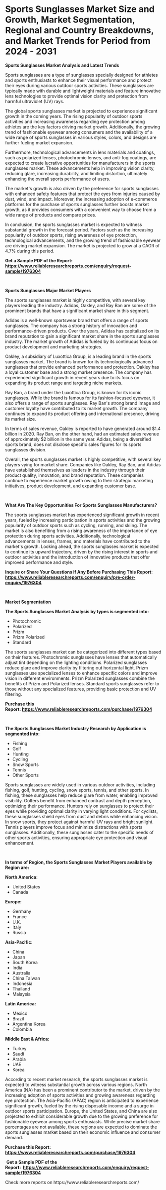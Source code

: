 <p><h1>Sports Sunglasses Market Size and Growth, Market Segmentation, Regional and Country Breakdowns, and Market Trends for Period from 2024 -  2031</h1></p><p><strong>Sports Sunglasses Market Analysis and Latest Trends</strong></p>
<p><p>Sports sunglasses are a type of sunglasses specially designed for athletes and sports enthusiasts to enhance their visual performance and protect their eyes during various outdoor sports activities. These sunglasses are typically made with durable and lightweight materials and feature innovative lens technologies to provide optimal vision clarity and protection from harmful ultraviolet (UV) rays.</p><p>The global sports sunglasses market is projected to experience significant growth in the coming years. The rising popularity of outdoor sports activities and increasing awareness regarding eye protection among athletes are the key factors driving market growth. Additionally, the growing trend of fashionable eyewear among consumers and the availability of a wide range of sports sunglasses in various styles, colors, and designs are further fueling market expansion.</p><p>Furthermore, technological advancements in lens materials and coatings, such as polarized lenses, photochromic lenses, and anti-fog coatings, are expected to create lucrative opportunities for manufacturers in the sports sunglasses market. These advancements help in improving vision clarity, reducing glare, increasing durability, and limiting distortion, ultimately enhancing the overall sports performance of users.</p><p>The market's growth is also driven by the preference for sports sunglasses with enhanced safety features that protect the eyes from injuries caused by dust, wind, and impact. Moreover, the increasing adoption of e-commerce platforms for the purchase of sports sunglasses further boosts market growth, as it provides consumers with a convenient way to choose from a wide range of products and compare prices.</p><p>In conclusion, the sports sunglasses market is expected to witness substantial growth in the forecast period. Factors such as the increasing popularity of outdoor sports, rising awareness of eye protection, technological advancements, and the growing trend of fashionable eyewear are driving market expansion. The market is projected to grow at a CAGR of 4.7% during this period.</p></p>
<p><strong>Get a Sample PDF of the Report:&nbsp; <a href="https://www.reliableresearchreports.com/enquiry/request-sample/1976304">https://www.reliableresearchreports.com/enquiry/request-sample/1976304</a></strong></p>
<p>&nbsp;</p>
<p><strong>Sports Sunglasses Major Market Players</strong></p>
<p><p>The sports sunglasses market is highly competitive, with several key players leading the industry. Adidas, Oakley, and Ray Ban are some of the prominent brands that have a significant market share in this segment. </p><p>Adidas is a well-known sportswear brand that offers a range of sports sunglasses. The company has a strong history of innovation and performance-driven products. Over the years, Adidas has capitalized on its brand reputation to gain a significant market share in the sports sunglasses industry. The market growth of Adidas is fueled by its continuous focus on product development and marketing strategies. </p><p>Oakley, a subsidiary of Luxottica Group, is a leading brand in the sports sunglasses market. The brand is known for its technologically advanced sunglasses that provide enhanced performance and protection. Oakley has a loyal customer base and a strong market presence. The company has experienced significant growth in recent years due to its focus on expanding its product range and targeting niche markets.</p><p>Ray Ban, a brand under the Luxottica Group, is known for its iconic sunglasses. While the brand is famous for its fashion-focused eyewear, it also offers a range of sports sunglasses. Ray Ban's strong brand image and customer loyalty have contributed to its market growth. The company continues to expand its product offering and international presence, driving its market size. </p><p>In terms of sales revenue, Oakley is reported to have generated around $1.4 billion in 2020. Ray Ban, on the other hand, had an estimated sales revenue of approximately $2 billion in the same year. Adidas, being a diversified sports brand, does not disclose specific sales figures for its sports sunglasses division. </p><p>Overall, the sports sunglasses market is highly competitive, with several key players vying for market share. Companies like Oakley, Ray Ban, and Adidas have established themselves as leaders in the industry through their product quality, innovation, and brand reputation. These companies continue to experience market growth owing to their strategic marketing initiatives, product development, and expanding customer base.</p></p>
<p>&nbsp;</p>
<p><strong>What Are The Key Opportunities For Sports Sunglasses Manufacturers?</strong></p>
<p><p>The sports sunglasses market has experienced significant growth in recent years, fueled by increasing participation in sports activities and the growing popularity of outdoor sports such as cycling, running, and skiing. The market is also benefiting from a rising awareness of the importance of eye protection during sports activities. Additionally, technological advancements in lenses, frames, and materials have contributed to the market's growth. Looking ahead, the sports sunglasses market is expected to continue its upward trajectory, driven by the rising interest in sports and outdoor activities and the introduction of innovative products that offer improved performance and style.</p></p>
<p><strong>Inquire or Share Your Questions If Any Before Purchasing This Report: <a href="https://www.reliableresearchreports.com/enquiry/pre-order-enquiry/1976304">https://www.reliableresearchreports.com/enquiry/pre-order-enquiry/1976304</a></strong></p>
<p>&nbsp;</p>
<p><strong>Market Segmentation</strong></p>
<p><strong>The Sports Sunglasses Market Analysis by types is segmented into:</strong></p>
<p><ul><li>Photochromic</li><li>Polarized</li><li>Prizm</li><li>Prizm Polarized</li><li>Standard</li></ul></p>
<p><p>The sports sunglasses market can be categorized into different types based on their features. Photochromic sunglasses have lenses that automatically adjust tint depending on the lighting conditions. Polarized sunglasses reduce glare and improve clarity by filtering out horizontal light. Prizm sunglasses use specialized lenses to enhance specific colors and improve vision in different environments. Prizm Polarized sunglasses combine the benefits of Prizm and Polarized lenses. Standard sports sunglasses refer to those without any specialized features, providing basic protection and UV filtering.</p></p>
<p><strong>Purchase this Report:&nbsp;<a href="https://www.reliableresearchreports.com/purchase/1976304">https://www.reliableresearchreports.com/purchase/1976304</a></strong></p>
<p>&nbsp;</p>
<p><strong>The Sports Sunglasses Market Industry Research by Application is segmented into:</strong></p>
<p><ul><li>Fishing</li><li>Golf</li><li>Hunting</li><li>Cycling</li><li>Snow Sports</li><li>Tennis</li><li>Other Sports</li></ul></p>
<p><p>Sports sunglasses are widely used in various outdoor activities, including fishing, golf, hunting, cycling, snow sports, tennis, and other sports. In fishing, these sunglasses help reduce glare from water, enabling improved visibility. Golfers benefit from enhanced contrast and depth perception, optimizing their performance. Hunters rely on sunglasses to protect their eyes while providing optimal clarity in varying light conditions. For cyclists, these sunglasses shield eyes from dust and debris while enhancing vision. In snow sports, they protect against harmful UV rays and bright sunlight. Tennis players improve focus and minimize distractions with sports sunglasses. Additionally, these sunglasses cater to the specific needs of other sports activities, ensuring appropriate eye protection and visual enhancement.</p></p>
<p>&nbsp;</p>
<p><strong>In terms of Region, the Sports Sunglasses Market Players available by Region are:</strong></p>
<p>
    <p> <strong> North America: </strong>
        <ul>
            <li>United States</li>
            <li>Canada</li>
        </ul>
        </p> 
    <p> <strong> Europe: </strong>
        <ul>
            <li>Germany</li>
            <li>France</li>
            <li>U.K.</li>
            <li>Italy</li>
            <li>Russia</li>
        </ul>
        </p> 
    <p> <strong> Asia-Pacific: </strong>
        <ul>
            <li>China</li>
            <li>Japan</li>
            <li>South Korea</li>
            <li>India</li>
            <li>Australia</li>
            <li>China Taiwan</li>
            <li>Indonesia</li>
            <li>Thailand</li>
            <li>Malaysia</li>
        </ul>
        </p> 
    <p> <strong> Latin America: </strong>
        <ul>
            <li>Mexico</li>
            <li>Brazil</li>
            <li>Argentina Korea</li>
            <li>Colombia</li>
        </ul>
        </p> 
    <p> <strong> Middle East & Africa: </strong>
        <ul>
            <li>Turkey</li>
            <li>Saudi</li>
            <li>Arabia</li>
            <li>UAE</li>
            <li>Korea</li>
        </ul>
    </p>
    </p>
<p><p>According to recent market research, the sports sunglasses market is expected to witness substantial growth across various regions. North America (NA) has been a prominent contributor to the market, driven by the increasing adoption of sports activities and growing awareness regarding eye protection. The Asia-Pacific (APAC) region is anticipated to experience significant growth, fueled by the rising disposable income and a surge in outdoor sports participation. Europe, the United States, and China are also projected to exhibit considerable growth due to the growing preference for fashionable eyewear among sports enthusiasts. While precise market share percentages are not available, these regions are expected to dominate the sports sunglasses market based on their economic influence and consumer demand.</p></p>
<p><strong>Purchase this Report: <a href="https://www.reliableresearchreports.com/purchase/1976304">https://www.reliableresearchreports.com/purchase/1976304</a></strong></p>
<p>&nbsp;<strong>Get a Sample PDF of the Report:&nbsp;&nbsp;<a href="https://www.reliableresearchreports.com/enquiry/request-sample/1976304">https://www.reliableresearchreports.com/enquiry/request-sample/1976304</a></strong></p>
<p><strong></strong></p>
<p>Check more reports on https://www.reliableresearchreports.com/</p>